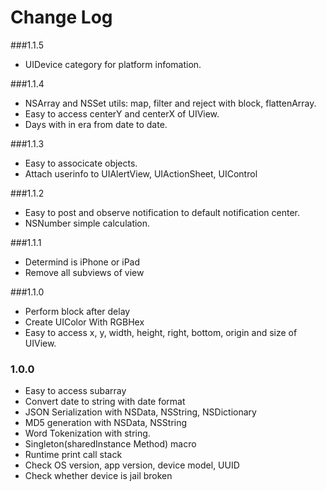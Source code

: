 # Change Log

###1.1.5
* UIDevice category for platform infomation.

###1.1.4
* NSArray and NSSet utils: map, filter and reject with block, flattenArray.
* Easy to access centerY and centerX of UIView.
* Days with in era from date to date.

###1.1.3
* Easy to associcate objects.
* Attach userinfo to UIAlertView, UIActionSheet, UIControl

###1.1.2
* Easy to post and observe notification to default notification center.
* NSNumber simple calculation.

###1.1.1
* Determind is iPhone or iPad
* Remove all subviews of view

###1.1.0
* Perform block after delay
* Create UIColor With RGBHex
* Easy to access x, y, width, height, right, bottom, origin and size of UIView.

### 1.0.0
* Easy to access subarray
* Convert date to string with date format
* JSON Serialization with NSData, NSString, NSDictionary
* MD5 generation with NSData, NSString
* Word Tokenization with string.
* Singleton(sharedInstance Method) macro
* Runtime print call stack
* Check OS version, app version, device model, UUID
* Check whether device is jail broken
